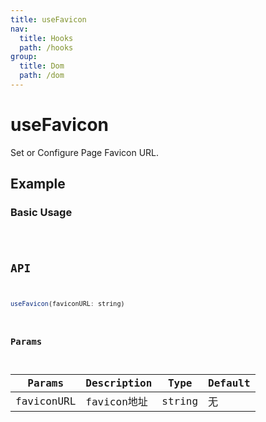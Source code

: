 ```yaml
---
title: useFavicon
nav:
  title: Hooks
  path: /hooks
group:
  title: Dom
  path: /dom
---
```


# useFavicon

Set or Configure Page Favicon URL.

## Example

### Basic Usage

<code src="./demo/demo1.tsx" />


## API

```javascript
useFavicon(faviconURL: string)
```

### Params

| Params     | Description | Type   | Default |
| ---------- | ----------- | ------ | ------- |
| faviconURL | favicon地址 | string | 无      |
